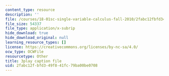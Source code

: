 ```yaml
---
content_type: resource
description: ''
file: /courses/18-01sc-single-variable-calculus-fall-2010/2fabc12fbfd349f841fc79ba00be0708_1RLctDS2hUQ.srt
file_size: 54337
file_type: application/x-subrip
hide_download: true
hide_download_original: null
learning_resource_types: []
license: https://creativecommons.org/licenses/by-nc-sa/4.0/
ocw_type: OCWFile
resourcetype: Other
title: 3play caption file
uid: 2fabc12f-bfd3-49f8-41fc-79ba00be0708
---
```

